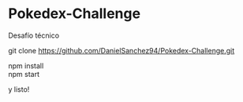 # Pokedex-Challenge
Desafío técnico

git clone https://github.com/DanielSanchez94/Pokedex-Challenge.git

npm install  
npm start

y listo!

